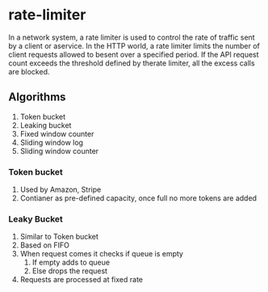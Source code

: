 # rate-limiter

In a network system, a rate limiter is used to control the rate of traffic sent by a client or aservice. In the HTTP world, a rate limiter limits the number of client requests allowed to besent over a specified period. If the API request count exceeds the threshold defined by therate limiter, all the excess calls are blocked.

## Algorithms
1. Token bucket
2. Leaking bucket 
3. Fixed window counter
4. Sliding window log
5. Sliding window counter

### Token bucket
1. Used by Amazon, Stripe
2. Contianer as pre-defined capacity, once full no more tokens are added

### Leaky Bucket
1. Similar to Token bucket
2. Based on FIFO
3. When request comes it checks if queue is empty
    1. If empty adds to queue
    2. Else drops the request
4. Requests are processed at fixed rate